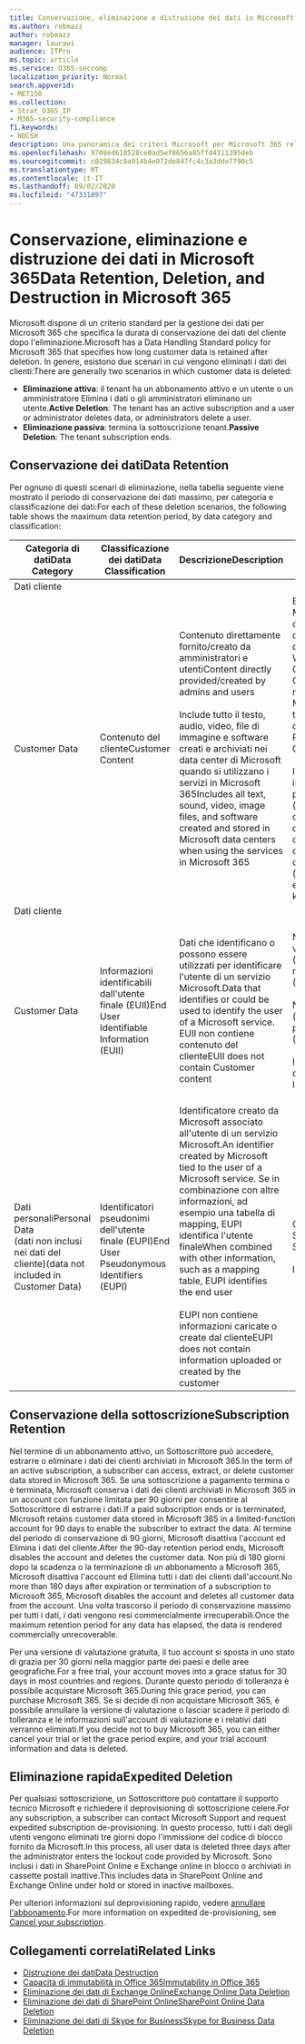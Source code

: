 ```yaml
---
title: Conservazione, eliminazione e distruzione dei dati in Microsoft 365
ms.author: robmazz
author: robmazz
manager: laurawi
audience: ITPro
ms.topic: article
ms.service: O365-seccomp
localization_priority: Normal
search.appverid:
- MET150
ms.collection:
- Strat_O365_IP
- M365-security-compliance
f1.keywords:
- NOCSH
description: Una panoramica dei criteri Microsoft per Microsoft 365 relativamente alla conservazione, all'eliminazione e alla distruzione dei dati.
ms.openlocfilehash: 9708ed618528ce0ad5ef8656a85ffd4311395deb
ms.sourcegitcommit: c029834c8a914b4e072de847fc4c3a3dde7790c5
ms.translationtype: MT
ms.contentlocale: it-IT
ms.lasthandoff: 09/02/2020
ms.locfileid: "47331897"
---
```

# <a name="data-retention-deletion-and-destruction-in-microsoft-365"></a><span data-ttu-id="8c24a-103">Conservazione, eliminazione e distruzione dei dati in Microsoft 365</span><span class="sxs-lookup"><span data-stu-id="8c24a-103">Data Retention, Deletion, and Destruction in Microsoft 365</span></span>

<span data-ttu-id="8c24a-104">Microsoft dispone di un criterio standard per la gestione dei dati per Microsoft 365 che specifica la durata di conservazione dei dati del cliente dopo l'eliminazione.</span><span class="sxs-lookup"><span data-stu-id="8c24a-104">Microsoft has a Data Handling Standard policy for Microsoft 365 that specifies how long customer data is retained after deletion.</span></span> <span data-ttu-id="8c24a-105">In genere, esistono due scenari in cui vengono eliminati i dati dei clienti:</span><span class="sxs-lookup"><span data-stu-id="8c24a-105">There are generally two scenarios in which customer data is deleted:</span></span>

- <span data-ttu-id="8c24a-106">**Eliminazione attiva**: il tenant ha un abbonamento attivo e un utente o un amministratore Elimina i dati o gli amministratori eliminano un utente.</span><span class="sxs-lookup"><span data-stu-id="8c24a-106">**Active Deletion**: The tenant has an active subscription and a user or administrator deletes data, or administrators delete a user.</span></span>
- <span data-ttu-id="8c24a-107">**Eliminazione passiva**: termina la sottoscrizione tenant.</span><span class="sxs-lookup"><span data-stu-id="8c24a-107">**Passive Deletion**: The tenant subscription ends.</span></span>

## <a name="data-retention"></a><span data-ttu-id="8c24a-108">Conservazione dei dati</span><span class="sxs-lookup"><span data-stu-id="8c24a-108">Data Retention</span></span>

<span data-ttu-id="8c24a-109">Per ognuno di questi scenari di eliminazione, nella tabella seguente viene mostrato il periodo di conservazione dei dati massimo, per categoria e classificazione dei dati:</span><span class="sxs-lookup"><span data-stu-id="8c24a-109">For each of these deletion scenarios, the following table shows the maximum data retention period, by data category and classification:</span></span>

| <span data-ttu-id="8c24a-110">Categoria di dati</span><span class="sxs-lookup"><span data-stu-id="8c24a-110">Data Category</span></span> | <span data-ttu-id="8c24a-111">Classificazione dei dati</span><span class="sxs-lookup"><span data-stu-id="8c24a-111">Data Classification</span></span> | <span data-ttu-id="8c24a-112">Descrizione</span><span class="sxs-lookup"><span data-stu-id="8c24a-112">Description</span></span> | <span data-ttu-id="8c24a-113">Esempi</span><span class="sxs-lookup"><span data-stu-id="8c24a-113">Examples</span></span> | <span data-ttu-id="8c24a-114">Periodo di conservazione</span><span class="sxs-lookup"><span data-stu-id="8c24a-114">Retention Period</span></span> |
|-----------------|-----------------|-----------------|----------------------------------|-------------------------------|
| <span data-ttu-id="8c24a-115">Dati cliente
</span><span class="sxs-lookup"><span data-stu-id="8c24a-115">Customer Data</span></span> | <span data-ttu-id="8c24a-116">Contenuto del cliente</span><span class="sxs-lookup"><span data-stu-id="8c24a-116">Customer Content</span></span>| <span data-ttu-id="8c24a-117">Contenuto direttamente fornito/creato da amministratori e utenti</span><span class="sxs-lookup"><span data-stu-id="8c24a-117">Content directly provided/created by admins and users</span></span> <br><br> <span data-ttu-id="8c24a-118">Include tutto il testo, audio, video, file di immagine e software creati e archiviati nei data center di Microsoft quando si utilizzano i servizi in Microsoft 365</span><span class="sxs-lookup"><span data-stu-id="8c24a-118">Includes all text, sound, video, image files, and software created and stored in Microsoft data centers when using the services in Microsoft 365</span></span> | <span data-ttu-id="8c24a-119">Esempi delle applicazioni Microsoft 365 più comunemente utilizzate che consentono agli utenti di creare dati includono Word, Excel, PowerPoint, Outlook e OneNote</span><span class="sxs-lookup"><span data-stu-id="8c24a-119">Examples of the most commonly used Microsoft 365 applications that allow users to author data include Word, Excel, PowerPoint, Outlook, and OneNote</span></span> <br><br> <span data-ttu-id="8c24a-120">Il contenuto del cliente include anche i segreti di proprietà dei clienti/forniti (password, certificati, chiavi di crittografia, chiavi di archiviazione)</span><span class="sxs-lookup"><span data-stu-id="8c24a-120">Customer content also includes customer-owned/provided secrets (passwords, certificates, encryption keys, storage keys)</span></span> | <span data-ttu-id="8c24a-121">**Scenario di eliminazione attiva:** al massimo 30 giorni</span><span class="sxs-lookup"><span data-stu-id="8c24a-121">**Active Deletion Scenario:** at most 30 days</span></span> <br><br> <span data-ttu-id="8c24a-122">**Scenario di eliminazione passiva:** al massimo 180 giorni</span><span class="sxs-lookup"><span data-stu-id="8c24a-122">**Passive Deletion Scenario:** at most 180 days</span></span> |
| <span data-ttu-id="8c24a-123">Dati cliente
</span><span class="sxs-lookup"><span data-stu-id="8c24a-123">Customer Data</span></span> | <span data-ttu-id="8c24a-124">Informazioni identificabili dall'utente finale (EUII)</span><span class="sxs-lookup"><span data-stu-id="8c24a-124">End User Identifiable Information (EUII)</span></span> | <span data-ttu-id="8c24a-125">Dati che identificano o possono essere utilizzati per identificare l'utente di un servizio Microsoft.</span><span class="sxs-lookup"><span data-stu-id="8c24a-125">Data that identifies or could be used to identify the user of a Microsoft service.</span></span> <span data-ttu-id="8c24a-126">EUII non contiene contenuto del cliente</span><span class="sxs-lookup"><span data-stu-id="8c24a-126">EUII does not contain Customer content</span></span> | <span data-ttu-id="8c24a-127">Nome utente o nome visualizzato (dominio\nomeutente)</span><span class="sxs-lookup"><span data-stu-id="8c24a-127">User name or display name (DOMAIN\UserName)</span></span> <br><br> <span data-ttu-id="8c24a-128">Nome dell'entità utente (name@domain)</span><span class="sxs-lookup"><span data-stu-id="8c24a-128">User principal name (name@domain)</span></span> <br><br>  <span data-ttu-id="8c24a-129">Indirizzi IP specifici dell'utente</span><span class="sxs-lookup"><span data-stu-id="8c24a-129">User-specific IP addresses</span></span> | <span data-ttu-id="8c24a-130">**Scenario di eliminazione attiva:** al massimo 180 giorni (solo un'azione di amministratore tenant)</span><span class="sxs-lookup"><span data-stu-id="8c24a-130">**Active Deletion Scenario:** at most 180 days (only a tenant administrator action)</span></span> <br><br> <span data-ttu-id="8c24a-131">**Scenario di eliminazione passiva:** al massimo 180 giorni</span><span class="sxs-lookup"><span data-stu-id="8c24a-131">**Passive Deletion Scenario:** at most 180 days</span></span> |
| <span data-ttu-id="8c24a-132">Dati personali</span><span class="sxs-lookup"><span data-stu-id="8c24a-132">Personal Data</span></span> <br> <span data-ttu-id="8c24a-133">(dati non inclusi nei dati del cliente)</span><span class="sxs-lookup"><span data-stu-id="8c24a-133">(data not included in Customer Data)</span></span> | <span data-ttu-id="8c24a-134">Identificatori pseudonimi dell'utente finale (EUPI)</span><span class="sxs-lookup"><span data-stu-id="8c24a-134">End User Pseudonymous Identifiers (EUPI)</span></span> | <span data-ttu-id="8c24a-135">Identificatore creato da Microsoft associato all'utente di un servizio Microsoft.</span><span class="sxs-lookup"><span data-stu-id="8c24a-135">An identifier created by Microsoft tied to the user of a Microsoft service.</span></span> <span data-ttu-id="8c24a-136">Se in combinazione con altre informazioni, ad esempio una tabella di mapping, EUPI identifica l'utente finale</span><span class="sxs-lookup"><span data-stu-id="8c24a-136">When combined with other information, such as a mapping table, EUPI identifies the end user</span></span> <br><br> <span data-ttu-id="8c24a-137">EUPI non contiene informazioni caricate o create dal cliente</span><span class="sxs-lookup"><span data-stu-id="8c24a-137">EUPI does not contain information uploaded or created by the customer</span></span> | <span data-ttu-id="8c24a-138">GUID utente, PUID o SID</span><span class="sxs-lookup"><span data-stu-id="8c24a-138">User GUIDs, PUIDs, or SIDs</span></span> <br><br> <span data-ttu-id="8c24a-139">ID di sessione</span><span class="sxs-lookup"><span data-stu-id="8c24a-139">Session IDs</span></span> | <span data-ttu-id="8c24a-140">**Scenario di eliminazione attiva:** al massimo 30 giorni</span><span class="sxs-lookup"><span data-stu-id="8c24a-140">**Active Deletion Scenario:** at most 30 days</span></span> <br><br> <span data-ttu-id="8c24a-141">**Scenario di eliminazione passiva:** al massimo 180 giorni</span><span class="sxs-lookup"><span data-stu-id="8c24a-141">**Passive Deletion Scenario:** at most 180 days</span></span> |

## <a name="subscription-retention"></a><span data-ttu-id="8c24a-142">Conservazione della sottoscrizione</span><span class="sxs-lookup"><span data-stu-id="8c24a-142">Subscription Retention</span></span>

<span data-ttu-id="8c24a-143">Nel termine di un abbonamento attivo, un Sottoscrittore può accedere, estrarre o eliminare i dati dei clienti archiviati in Microsoft 365.</span><span class="sxs-lookup"><span data-stu-id="8c24a-143">In the term of an active subscription, a subscriber can access, extract, or delete customer data stored in Microsoft 365.</span></span> <span data-ttu-id="8c24a-144">Se una sottoscrizione a pagamento termina o è terminata, Microsoft conserva i dati dei clienti archiviati in Microsoft 365 in un account con funzione limitata per 90 giorni per consentire al Sottoscrittore di estrarre i dati.</span><span class="sxs-lookup"><span data-stu-id="8c24a-144">If a paid subscription ends or is terminated, Microsoft retains customer data stored in Microsoft 365 in a limited-function account for 90 days to enable the subscriber to extract the data.</span></span> <span data-ttu-id="8c24a-145">Al termine del periodo di conservazione di 90 giorni, Microsoft disattiva l'account ed Elimina i dati del cliente.</span><span class="sxs-lookup"><span data-stu-id="8c24a-145">After the 90-day retention period ends, Microsoft disables the account and deletes the customer data.</span></span> <span data-ttu-id="8c24a-146">Non più di 180 giorni dopo la scadenza o la terminazione di un abbonamento a Microsoft 365, Microsoft disattiva l'account ed Elimina tutti i dati dei clienti dall'account.</span><span class="sxs-lookup"><span data-stu-id="8c24a-146">No more than 180 days after expiration or termination of a subscription to Microsoft 365, Microsoft disables the account and deletes all customer data from the account.</span></span> <span data-ttu-id="8c24a-147">Una volta trascorso il periodo di conservazione massimo per tutti i dati, i dati vengono resi commercialmente irrecuperabili.</span><span class="sxs-lookup"><span data-stu-id="8c24a-147">Once the maximum retention period for any data has elapsed, the data is rendered commercially unrecoverable.</span></span>

<span data-ttu-id="8c24a-148">Per una versione di valutazione gratuita, il tuo account si sposta in uno stato di grazia per 30 giorni nella maggior parte dei paesi e delle aree geografiche.</span><span class="sxs-lookup"><span data-stu-id="8c24a-148">For a free trial, your account moves into a grace status for 30 days in most countries and regions.</span></span> <span data-ttu-id="8c24a-149">Durante questo periodo di tolleranza è possibile acquistare Microsoft 365.</span><span class="sxs-lookup"><span data-stu-id="8c24a-149">During this grace period, you can purchase Microsoft 365.</span></span> <span data-ttu-id="8c24a-150">Se si decide di non acquistare Microsoft 365, è possibile annullare la versione di valutazione o lasciar scadere il periodo di tolleranza e le informazioni sull'account di valutazione e i relativi dati verranno eliminati.</span><span class="sxs-lookup"><span data-stu-id="8c24a-150">If you decide not to buy Microsoft 365, you can either cancel your trial or let the grace period expire, and your trial account information and data is deleted.</span></span>

## <a name="expedited-deletion"></a><span data-ttu-id="8c24a-151">Eliminazione rapida</span><span class="sxs-lookup"><span data-stu-id="8c24a-151">Expedited Deletion</span></span>

<span data-ttu-id="8c24a-152">Per qualsiasi sottoscrizione, un Sottoscrittore può contattare il supporto tecnico Microsoft e richiedere il deprovisioning di sottoscrizione celere.</span><span class="sxs-lookup"><span data-stu-id="8c24a-152">For any subscription, a subscriber can contact Microsoft Support and request expedited subscription de-provisioning.</span></span> <span data-ttu-id="8c24a-153">In questo processo, tutti i dati degli utenti vengono eliminati tre giorni dopo l'immissione del codice di blocco fornito da Microsoft.</span><span class="sxs-lookup"><span data-stu-id="8c24a-153">In this process, all user data is deleted three days after the administrator enters the lockout code provided by Microsoft.</span></span> <span data-ttu-id="8c24a-154">Sono inclusi i dati in SharePoint Online e Exchange online in blocco o archiviati in cassette postali inattive.</span><span class="sxs-lookup"><span data-stu-id="8c24a-154">This includes data in SharePoint Online and Exchange Online under hold or stored in inactive mailboxes.</span></span>

<span data-ttu-id="8c24a-155">Per ulteriori informazioni sul deprovisioning rapido, vedere [annullare l'abbonamento](https://docs.microsoft.com/microsoft-365/commerce/subscriptions/cancel-your-subscription).</span><span class="sxs-lookup"><span data-stu-id="8c24a-155">For more information on expedited de-provisioning, see [Cancel your subscription](https://docs.microsoft.com/microsoft-365/commerce/subscriptions/cancel-your-subscription).</span></span>

## <a name="related-links"></a><span data-ttu-id="8c24a-156">Collegamenti correlati</span><span class="sxs-lookup"><span data-stu-id="8c24a-156">Related Links</span></span>

- [<span data-ttu-id="8c24a-157">Distruzione dei dati</span><span class="sxs-lookup"><span data-stu-id="8c24a-157">Data Destruction</span></span>](microsoft-365-data-destruction.md)
- [<span data-ttu-id="8c24a-158">Capacità di immutabilità in Office 365</span><span class="sxs-lookup"><span data-stu-id="8c24a-158">Immutability in Office 365</span></span>](microsoft-365-data-immutability.md)
- [<span data-ttu-id="8c24a-159">Eliminazione dei dati di Exchange Online</span><span class="sxs-lookup"><span data-stu-id="8c24a-159">Exchange Online Data Deletion</span></span>](microsoft-365-exchange-online-data-deletion.md)
- [<span data-ttu-id="8c24a-160">Eliminazione dei dati di SharePoint Online</span><span class="sxs-lookup"><span data-stu-id="8c24a-160">SharePoint Online Data Deletion</span></span>](microsoft-365-sharepoint-online-data-deletion.md)
- [<span data-ttu-id="8c24a-161">Eliminazione dei dati di Skype for Business</span><span class="sxs-lookup"><span data-stu-id="8c24a-161">Skype for Business Data Deletion</span></span>](microsoft-365-skype-data-deletion.md)
